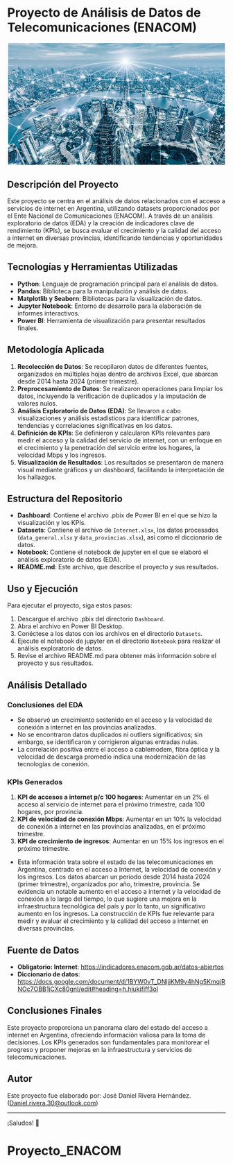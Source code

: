 # Proyecto de Análisis de Datos de Telecomunicaciones (ENACOM)

<p align="center">
  <img src="image.png" alt="alt text" width="500"/>
</p>

## Descripción del Proyecto

Este proyecto se centra en el análisis de datos relacionados con el acceso a servicios de internet en Argentina, utilizando datasets proporcionados por el Ente Nacional de Comunicaciones (ENACOM). A través de un análisis exploratorio de datos (EDA) y la creación de indicadores clave de rendimiento (KPIs), se busca evaluar el crecimiento y la calidad del acceso a internet en diversas provincias, identificando tendencias y oportunidades de mejora.

## Tecnologías y Herramientas Utilizadas

- **Python**: Lenguaje de programación principal para el análisis de datos.
- **Pandas**: Biblioteca para la manipulación y análisis de datos.
- **Matplotlib y Seaborn**: Bibliotecas para la visualización de datos.
- **Jupyter Notebook**: Entorno de desarrollo para la elaboración de informes interactivos.
- **Power BI**: Herramienta de visualización para presentar resultados finales.

## Metodología Aplicada

1. **Recolección de Datos**: Se recopilaron datos de diferentes fuentes, organizados en múltiples hojas dentro de archivos Excel, que abarcan desde 2014 hasta 2024 (primer trimestre).
2. **Preprocesamiento de Datos**: Se realizaron operaciones para limpiar los datos, incluyendo la verificación de duplicados y la imputación de valores nulos.
3. **Análisis Exploratorio de Datos (EDA)**: Se llevaron a cabo visualizaciones y análisis estadísticos para identificar patrones, tendencias y correlaciones significativas en los datos.
4. **Definición de KPIs**: Se definieron y calcularon KPIs relevantes para medir el acceso y la calidad del servicio de internet, con un enfoque en el crecimiento y la penetración del servicio entre los hogares, la velocidad Mbps y los ingresos.
5. **Visualización de Resultados**: Los resultados se presentaron de manera visual mediante gráficos y un dashboard, facilitando la interpretación de los hallazgos.

## Estructura del Repositorio

- **Dashboard**: Contiene el archivo .pbix de Power BI en el que se hizo la visualización y los KPIs.
- **Datasets**: Contiene el archivo de `Internet.xlsx`, los datos procesados (`data_general.xlsx` y `data_provincias.xlsx`), así como el diccionario de datos.
- **Notebook**: Contiene el notebook de jupyter en el que se elaboró el análisis exploratorio de datos (EDA).
- **README.md**: Este archivo, que describe el proyecto y sus resultados.

## Uso y Ejecución

Para ejecutar el proyecto, siga estos pasos:

1. Descargue el archivo .pbix del directorio `Dashboard`.
2. Abra el archivo en Power BI Desktop.
3. Conéctese a los datos con los archivos en el directorio `Datasets`.
4. Ejecute el notebook de jupyter en el directorio `Notebook` para realizar el análisis exploratorio de datos.
5. Revise el archivo README.md para obtener más información sobre el proyecto y sus resultados.

## Análisis Detallado

### Conclusiones del EDA

- Se observó un crecimiento sostenido en el acceso y la velocidad de conexión a internet en las provincias analizadas.
- No se encontraron datos duplicados ni outliers significativos; sin embargo, se identificaron y corrigieron algunas entradas nulas.
- La correlación positiva entre el acceso a cablemodem, fibra óptica y la velocidad de descarga promedio indica una modernización de las tecnologías de conexión.

### KPIs Generados

1. **KPI de accesos a internet p/c 100 hogares**: Aumentar en un 2% el acceso al servicio de internet para el próximo trimestre, cada 100 hogares, por provincia.
2. **KPI de velocidad de conexión Mbps**: Aumentar en un 10% la velocidad de conexión a internet en las provincias analizadas, en el próximo trimestre.
3. **KPI de crecimiento de ingresos**: Aumentar en un 15% los ingresos en el próximo trimestre.

- Esta información trata sobre el estado de las telecomunicaciones en Argentina, centrado en el acceso a Internet, la velocidad de conexión y los ingresos. Los datos abarcan un período desde 2014 hasta 2024 (primer trimestre), organizados por año, trimestre, provincia. Se evidencia un notable aumento en el acceso a internet y la velocidad de conexión a lo largo del tiempo, lo que sugiere una mejora en la infraestructura tecnológica del país y por lo tanto, un significativo aumento en los ingresos. La construcción de KPIs fue relevante para medir y evaluar el crecimiento y la calidad del acceso a internet en diversas provincias.

## Fuente de Datos

- **Obligatorio: Internet**: <https://indicadores.enacom.gob.ar/datos-abiertos>
- **Diccionario de datos**: <https://docs.google.com/document/d/1BYW0vT_DNIjjKM9v4hNg5KmqjRNOc7OBB1jCXc80gnI/edit#heading=h.hjukififf3ol>

## Conclusiones Finales

Este proyecto proporciona un panorama claro del estado del acceso a internet en Argentina, ofreciendo información valiosa para la toma de decisiones. Los KPIs generados son fundamentales para monitorear el progreso y proponer mejoras en la infraestructura y servicios de telecomunicaciones.

## Autor

Este proyecto fue elaborado por: José Daniel Rivera Hernández. (<Daniel.rivera.30@outlook.com>)

---

¡Saludos! 🚀

# Proyecto_ENACOM
